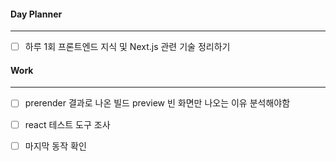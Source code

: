 
#### Day Planner
---
- [ ] 하루 1회 프론트엔드 지식 및 Next.js 관련 기술 정리하기


#### Work
---
- [ ] prerender 결과로 나온 빌드 preview 빈 화면만 나오는 이유 분석해야함
- [ ] react 테스트 도구 조사
- [ ] 마지막 동작 확인

